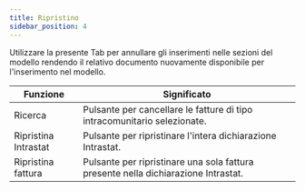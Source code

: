 ```yaml
---
title: Ripristino
sidebar_position: 4
---
```


Utilizzare la presente Tab per annullare gli inserimenti nelle sezioni del modello rendendo il relativo documento nuovamente disponibile per l'inserimento nel modello.



| Funzione | Significato |
| --- | --- |
| Ricerca   | Pulsante per cancellare le fatture di tipo intracomunitario selezionate. |
| Ripristina Intrastat | Pulsante per ripristinare l'intera dichiarazione Intrastat. |
| Ripristina fattura | Pulsante per ripristinare una sola fattura presente nella dichiarazione Intrastat. |






